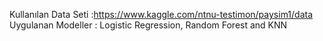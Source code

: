 Kullanılan Data Seti  :https://www.kaggle.com/ntnu-testimon/paysim1/data
Uygulanan  Modeller : Logistic Regression, Random Forest and KNN
